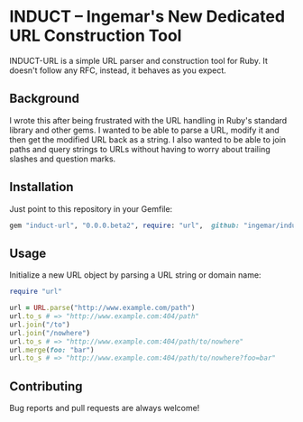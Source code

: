 # INDUCT – Ingemar's New Dedicated URL Construction Tool

INDUCT-URL is a simple URL parser and construction tool for Ruby. It doesn't follow any RFC, instead, it behaves as you expect.

## Background
I wrote this after being frustrated with the URL handling in Ruby's standard library and other gems. I wanted to be able to parse a URL, modify it and then get the modified URL back as a string. I also wanted to be able to join paths and query strings to URLs without having to worry about trailing slashes and question marks.

## Installation
Just point to this repository in your Gemfile:
```ruby
gem "induct-url", "0.0.0.beta2", require: "url",  github: "ingemar/induct-url", tag: "v0.0.0.beta2"
```

## Usage
Initialize a new URL object by parsing a URL string or domain name:
```ruby
require "url"

url = URL.parse("http://www.example.com/path")
url.to_s # => "http://www.example.com:404/path"
url.join("/to")
url.join("/nowhere")
url.to_s # => "http://www.example.com:404/path/to/nowhere"
url.merge(foo: "bar")
url.to_s # => "http://www.example.com:404/path/to/nowhere?foo=bar"
```

## Contributing

Bug reports and pull requests are always welcome!
